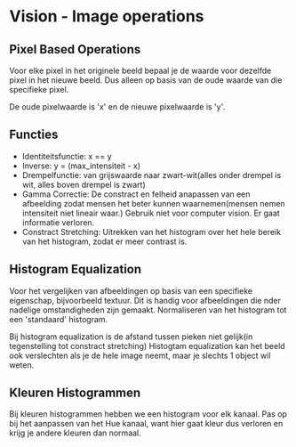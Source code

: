 # Vision - Image operations

## Pixel Based Operations 
Voor elke pixel in het originele beeld bepaal je de waarde voor dezelfde pixel in het nieuwe beeld. Dus alleen op
basis van de oude waarde van die specifieke pixel. 

De oude pixelwaarde is 'x' en de nieuwe pixelwaarde is 'y'.

## Functies
- Identiteitsfunctie: x == y 
- Inverse: y = (max_intensiteit - x)
- Drempelfunctie: van grijswaarde naar zwart-wit(alles onder drempel is wit, alles boven drempel is zwart)
- Gamma Correctie: De constract en felheid anapassen van een afbeelding zodat mensen het beter kunnen waarnemen(mensen nemen intensiteit niet lineair waar.) Gebruik niet voor computer vision. Er gaat informatie verloren.
- Constract Stretching: Uitrekken van het histogram over het hele bereik van het histogram, zodat er meer contrast is. 

## Histogram Equalization 
Voor het vergelijken van afbeeldingen op basis van een specifieke eigenschap, bijvoorbeeld textuur.
Dit is handig voor afbeeldingen die nder nadelige omstandigheden zijn gemaakt. 
Normaliseren van het histogram tot een 'standaard' histogram.

Bij histogram equalization is de afstand tussen pieken niet gelijk(in tegenstelling tot constract stretching)
Histogtam equalization kan het beeld ook verslechten als je de hele image neemt, maar je slechts 1 object wil
weten. 

## Kleuren Histogrammen
Bij kleuren histogrammen hebben we een histogram voor elk kanaal. Pas op bij het aanpassen van het Hue kanaal, want hier gaat kleur dus verloren en krijg je andere kleuren dan normaal.


